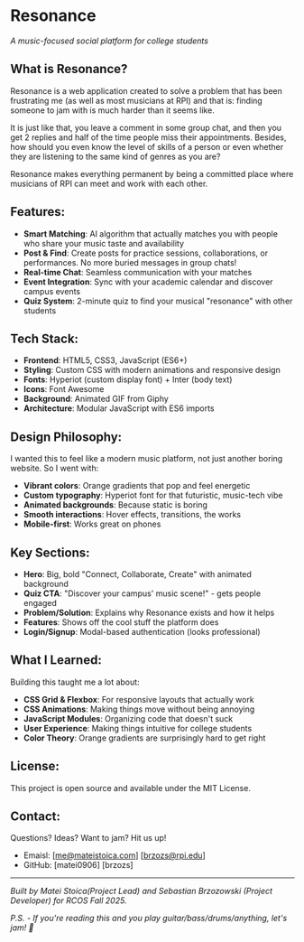 # Resonance

*A music-focused social platform for college students*

## What is Resonance?

Resonance is a web application created to solve a problem that has been frustrating me (as well as most musicians at RPI) and that is: finding someone to jam with is much harder than it seems like. 

It is just like that, you leave a comment in some group chat, and then you get 2 replies and half of the time people miss their appointments. Besides, how should you even know the level of skills of a person or even whether they are listening to the same kind of genres as you are?

Resonance makes everything permanent by being a committed place where musicians of RPI can meet and work with each other.

## Features:

- **Smart Matching**: AI algorithm that actually matches you with people who share your music taste and availability
- **Post & Find**: Create posts for practice sessions, collaborations, or performances. No more buried messages in group chats!
- **Real-time Chat**: Seamless communication with your matches
- **Event Integration**: Sync with your academic calendar and discover campus events
- **Quiz System**: 2-minute quiz to find your musical "resonance" with other students

## Tech Stack:

- **Frontend**: HTML5, CSS3, JavaScript (ES6+)
- **Styling**: Custom CSS with modern animations and responsive design
- **Fonts**: Hyperiot (custom display font) + Inter (body text)
- **Icons**: Font Awesome
- **Background**: Animated GIF from Giphy
- **Architecture**: Modular JavaScript with ES6 imports

## Design Philosophy:

I wanted this to feel like a modern music platform, not just another boring website. So I went with:

- **Vibrant colors**: Orange gradients that pop and feel energetic
- **Custom typography**: Hyperiot font for that futuristic, music-tech vibe
- **Animated backgrounds**: Because static is boring
- **Smooth interactions**: Hover effects, transitions, the works
- **Mobile-first**: Works great on phones

## Key Sections:

- **Hero**: Big, bold "Connect, Collaborate, Create" with animated background
- **Quiz CTA**: "Discover your campus' music scene!" - gets people engaged
- **Problem/Solution**: Explains why Resonance exists and how it helps
- **Features**: Shows off the cool stuff the platform does
- **Login/Signup**: Modal-based authentication (looks professional)

## What I Learned:

Building this taught me a lot about:
- **CSS Grid & Flexbox**: For responsive layouts that actually work
- **CSS Animations**: Making things move without being annoying
- **JavaScript Modules**: Organizing code that doesn't suck
- **User Experience**: Making things intuitive for college students
- **Color Theory**: Orange gradients are surprisingly hard to get right

## License:

This project is open source and available under the MIT License.

## Contact:

Questions? Ideas? Want to jam? Hit us up!
- Emaisl: [me@mateistoica.com] [brzozs@rpi.edu]
- GitHub: [matei0906] [brzozs]

---

*Built by Matei Stoica(Project Lead) and Sebastian Brzozowski (Project Developer) for RCOS Fall 2025.*

*P.S. - If you're reading this and you play guitar/bass/drums/anything, let's jam! 🎸*


